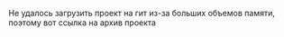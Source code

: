 Не удалось загрузить проект на гит из-за больших объемов памяти, поэтому вот ссылка на архив проекта

